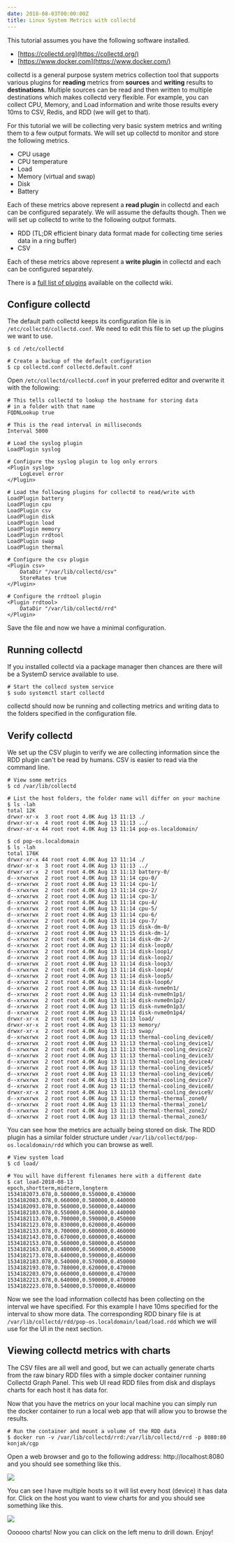 ```yaml
---
date: 2018-08-03T00:00:00Z
title: Linux System Metrics with collectd
---
```


This tutorial assumes you have the following software installed.

* [https://collectd.org](https://collectd.org/)
* [https://www.docker.com](https://www.docker.com/)


collectd is a general purpose system metrics collection tool that supports various plugins for **reading** metrics from **sources** and **writing** results to **destinations**. Multiple sources can be read and then written to multiple destinations which makes collectd very flexible. For example, you can collect CPU, Memory, and Load information and write those results every 10ms to CSV, Redis, and RDD (we will get to that).

For this tutorial we will be collecting very basic system metrics and writing them to a few output formats. We will set up collectd to monitor and store the following metrics.

* CPU usage
* CPU temperature
* Load
* Memory (virtual and swap)
* Disk
* Battery


Each of these metrics above represent a **read plugin** in collectd and each can be configured separately. We will assume the defaults though. Then we will set up collectd to write to the following output formats.

* RDD (TL;DR efficient binary data format made for collecting time series data in a ring buffer)
* CSV

Each of these metrics above represent a **write plugin** in collectd and each can be configured separately.

There is a [full list of plugins](https://collectd.org/wiki/index.php/Table_of_Plugins) available on the collectd wiki.

## Configure collectd

The default path collectd keeps its configuration file is in `/etc/collectd/collectd.conf`. We need to edit this file to set up the plugins we want to use.

```
$ cd /etc/collectd

# Create a backup of the default configuration
$ cp collectd.conf collectd.default.conf

```

Open `/etc/collectd/collectd.conf` in your preferred editor and overwrite it with the following:

```
# This tells collectd to lookup the hostname for storing data
# in a folder with that name
FQDNLookup true

# This is the read interval in milliseconds
Interval 5000

# Load the syslog plugin
LoadPlugin syslog

# Configure the syslog plugin to log only errors
<Plugin syslog>
    LogLevel error
</Plugin>

# Load the following plugins for collectd to read/write with
LoadPlugin battery
LoadPlugin cpu
LoadPlugin csv
LoadPlugin disk
LoadPlugin load
LoadPlugin memory
LoadPlugin rrdtool
LoadPlugin swap
LoadPlugin thermal

# Configure the csv plugin
<Plugin csv>
    DataDir "/var/lib/collectd/csv"
    StoreRates true
</Plugin>

# Configure the rrdtool plugin
<Plugin rrdtool>
    DataDir "/var/lib/collectd/rrd"
</Plugin>

```

Save the file and now we have a minimal configuration.


## Running collectd

If you installed collectd via a package manager then chances are there will be a SystemD service available to use.

```
# Start the collecd system service
$ sudo systemctl start collectd

```

collectd should now be running and collecting metrics and writing data to the folders specified in the configuration file.


## Verify collectd

We set up the CSV plugin to verify we are collecting information since the RDD plugin can't be read by humans. CSV is easier to read via the command line.

```
# View some metrics
$ cd /var/lib/collectd

# List the host folders, the folder name will differ on your machine
$ ls -lah
total 12K
drwxr-xr-x  3 root root 4.0K Aug 13 11:13 ./
drwxr-xr-x  4 root root 4.0K Aug 13 11:13 ../
drwxr-xr-x 44 root root 4.0K Aug 13 11:14 pop-os.localdomain/

$ cd pop-os.localdomain
$ ls -lah
total 176K
drwxr-xr-x 44 root root 4.0K Aug 13 11:14 ./
drwxr-xr-x  3 root root 4.0K Aug 13 11:13 ../
drwxr-xr-x  2 root root 4.0K Aug 13 11:13 battery-0/
d--xrwxrwx  2 root root 4.0K Aug 13 11:14 cpu-0/
d--xrwxrwx  2 root root 4.0K Aug 13 11:14 cpu-1/
d--xrwxrwx  2 root root 4.0K Aug 13 11:14 cpu-2/
d--xrwxrwx  2 root root 4.0K Aug 13 11:14 cpu-3/
d--xrwxrwx  2 root root 4.0K Aug 13 11:14 cpu-4/
d--xrwxrwx  2 root root 4.0K Aug 13 11:14 cpu-5/
d--xrwxrwx  2 root root 4.0K Aug 13 11:14 cpu-6/
d--xrwxrwx  2 root root 4.0K Aug 13 11:14 cpu-7/
d--xrwxrwx  2 root root 4.0K Aug 13 11:15 disk-dm-0/
d--xrwxrwx  2 root root 4.0K Aug 13 11:15 disk-dm-1/
d--xrwxrwx  2 root root 4.0K Aug 13 11:14 disk-dm-2/
d--xrwxrwx  2 root root 4.0K Aug 13 11:14 disk-loop0/
d--xrwxrwx  2 root root 4.0K Aug 13 11:14 disk-loop1/
d--xrwxrwx  2 root root 4.0K Aug 13 11:14 disk-loop2/
d--xrwxrwx  2 root root 4.0K Aug 13 11:14 disk-loop3/
d--xrwxrwx  2 root root 4.0K Aug 13 11:14 disk-loop4/
d--xrwxrwx  2 root root 4.0K Aug 13 11:14 disk-loop5/
d--xrwxrwx  2 root root 4.0K Aug 13 11:14 disk-loop6/
d--xrwxrwx  2 root root 4.0K Aug 13 11:14 disk-nvme0n1/
d--xrwxrwx  2 root root 4.0K Aug 13 11:14 disk-nvme0n1p1/
d--xrwxrwx  2 root root 4.0K Aug 13 11:14 disk-nvme0n1p2/
d--xrwxrwx  2 root root 4.0K Aug 13 11:15 disk-nvme0n1p3/
d--xrwxrwx  2 root root 4.0K Aug 13 11:14 disk-nvme0n1p4/
drwxr-xr-x  2 root root 4.0K Aug 13 11:13 load/
drwxr-xr-x  2 root root 4.0K Aug 13 11:13 memory/
drwxr-xr-x  2 root root 4.0K Aug 13 11:13 swap/
d--xrwxrwx  2 root root 4.0K Aug 13 11:13 thermal-cooling_device0/
d--xrwxrwx  2 root root 4.0K Aug 13 11:13 thermal-cooling_device1/
d--xrwxrwx  2 root root 4.0K Aug 13 11:13 thermal-cooling_device2/
d--xrwxrwx  2 root root 4.0K Aug 13 11:13 thermal-cooling_device3/
d--xrwxrwx  2 root root 4.0K Aug 13 11:13 thermal-cooling_device4/
d--xrwxrwx  2 root root 4.0K Aug 13 11:13 thermal-cooling_device5/
d--xrwxrwx  2 root root 4.0K Aug 13 11:13 thermal-cooling_device6/
d--xrwxrwx  2 root root 4.0K Aug 13 11:13 thermal-cooling_device7/
d--xrwxrwx  2 root root 4.0K Aug 13 11:13 thermal-cooling_device8/
drwxr-xr-x  2 root root 4.0K Aug 13 11:13 thermal-cooling_device9/
d--xrwxrwx  2 root root 4.0K Aug 13 11:13 thermal-thermal_zone0/
d--xrwxrwx  2 root root 4.0K Aug 13 11:13 thermal-thermal_zone1/
d--xrwxrwx  2 root root 4.0K Aug 13 11:13 thermal-thermal_zone2/
d--xrwxrwx  2 root root 4.0K Aug 13 11:13 thermal-thermal_zone3/

```

You can see how the metrics are actually being stored on disk. The RDD plugin has a similar folder structure under `/var/lib/collectd/pop-os.localdomain/rdd` which you can browse as well.

```
# View system load
$ cd load/

# You will have different filenames here with a different date
$ cat load-2018-08-13
epoch,shortterm,midterm,longterm
1534182073.078,0.500000,0.550000,0.430000
1534182083.078,0.660000,0.580000,0.440000
1534182093.078,0.560000,0.560000,0.440000
1534182103.078,0.550000,0.560000,0.440000
1534182113.078,0.700000,0.590000,0.450000
1534182123.078,0.830000,0.620000,0.460000
1534182133.078,0.700000,0.600000,0.460000
1534182143.078,0.670000,0.600000,0.460000
1534182153.078,0.560000,0.580000,0.450000
1534182163.078,0.480000,0.560000,0.450000
1534182173.078,0.640000,0.590000,0.460000
1534182183.078,0.540000,0.570000,0.450000
1534182193.078,0.780000,0.620000,0.470000
1534182203.079,0.660000,0.600000,0.470000
1534182213.078,0.640000,0.590000,0.470000
1534182223.078,0.540000,0.570000,0.460000

```

Now we see the load information collectd has been collecting on the interval we have specified. For this example I have 10ms specified for the interval to show more data. The corresponding RDD binary file is at `/var/lib/collectd/rdd/pop-os.localdomain/load/load.rdd` which we will use for the UI in the next section.


## Viewing collectd metrics with charts

The CSV files are all well and good, but we can actually generate charts from the raw binary RDD files with a simple docker container running Collectd Graph Panel. This web UI read RDD files from disk and displays charts for each host it has data for.

Now that you have the metrics on your local machine you can simply run the docker container to run a local web app that will allow you to browse the results.

```
# Run the container and mount a volume of the RDD data
$ docker run -v /var/lib/collectd/rrd:/var/lib/collectd/rrd -p 8080:80
konjak/cgp

```

Open a web browser and go to the following address: http://localhost:8080 and you should see something like this.

![](https://s3.amazonaws.com/dev.beautifulatlas.com/uploads/56a5df1a-939c-4915-8a9b-d1e0b6543224/ee2772f3-2467-4fab-9e97-7c90133ec31f/Screenshot%20from%202018-08-13%2014-11-21.png)

You can see I have multiple hosts so it will list every host (device) it has data for. Click on the host you want to view charts for and you should see something like this.

![](https://s3.amazonaws.com/dev.beautifulatlas.com/uploads/56a5df1a-939c-4915-8a9b-d1e0b6543224/528c0d0d-3695-48bb-819b-13ad8cd758f8/Screenshot%20from%202018-08-13%2014-12-32.png)

Oooooo charts! Now you can click on the left menu to drill down. Enjoy!